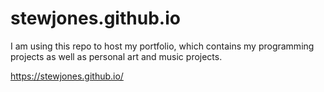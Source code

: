 # stewjones.github.io
I am using this repo to host my portfolio, which contains my programming projects as well as personal art and music projects.

https://stewjones.github.io/